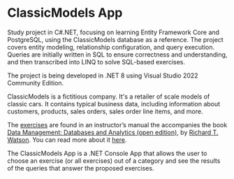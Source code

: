 # ClassicModels App

Study project in C#.NET, focusing on learning Entity Framework Core and
PostgreSQL, using the ClassicModels database as a reference. The project covers
entity modeling, relationship configuration, and query execution. Queries are
initially written in SQL to ensure correctness and understanding, and then
transcribed into LINQ to solve SQL-based exercises.

The project is being developed in .NET 8 using Visual Studio 2022 Community
Edition.

ClassicModels is a fictitious company. It's a retailer of scale models of
classic cars. It contains typical business data, including information about
customers, products, sales orders, sales order line items, and more.

The [exercises](https://www.richardtwatson.com/open/Reader/ClassicModels.html)
are found in an instructor’s manual the accompanies the book
[Data Management: Databases and Analytics (open edition)](https://www.richardtwatson.com/open/Reader/_book/data-management-databases-and-analytics.html),
by [Richard T. Watson](https://www.richardtwatson.com). You can read more about
it [here](https://www.richardtwatson.com/open/Reader/_book/preface.html#supplements).

The ClassicModels App is a .NET Console App that allows the user to choose an
exercise (or all exercises) out of a category and see the results of the queries
that answer the proposed exercises.

